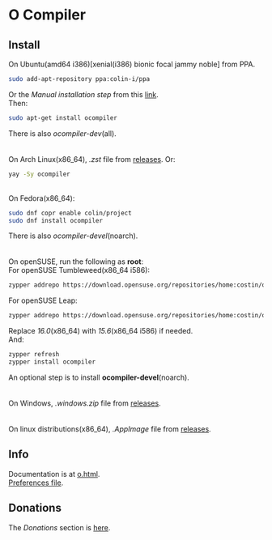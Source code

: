 # O Compiler

## Install
On Ubuntu(amd64 i386)[xenial(i386) bionic focal jammy noble] from PPA.
```sh
sudo add-apt-repository ppa:colin-i/ppa
```
Or the *Manual installation step* from this [link](https://gist.github.com/colin-i/e324e85e0438ed71219673fbcc661da6).\
Then:
```sh
sudo apt-get install ocompiler
```
There is also <i>ocompiler-dev</i>(all).\
\
\
On Arch Linux(x86_64), <i>.zst</i> file from [releases](https://github.com/colin-i/edor/releases). Or:
```sh
yay -Sy ocompiler
```
\
On Fedora(x86_64):
```sh
sudo dnf copr enable colin/project
sudo dnf install ocompiler
```
There is also <i>ocompiler-devel</i>(noarch).\
\
\
On openSUSE, run the following as __root__:\
For openSUSE Tumbleweed(x86_64 i586):
```sh
zypper addrepo https://download.opensuse.org/repositories/home:costin/openSUSE_Tumbleweed/home:costin.repo
```
For openSUSE Leap:
```sh
zypper addrepo https://download.opensuse.org/repositories/home:costin/openSUSE_Leap_16.0/home:costin.repo
```
Replace *16.0*(x86_64) with *15.6*(x86_64 i586) if needed.\
And:
```sh
zypper refresh
zypper install ocompiler
```
An optional step is to install **ocompiler-devel**(noarch).\
\
\
On Windows, <i>.windows.zip</i> file from [releases](https://github.com/colin-i/o/releases).\
\
\
On linux distributions(x86_64), <i>.AppImage</i> file from [releases](https://github.com/colin-i/o/releases).

## Info
Documentation is at [o.html](https://htmlpreview.github.io/?https://github.com/colin-i/o/blob/master/o.html).\
[Preferences file](https://raw.githubusercontent.com/colin-i/o/master/ocompiler.conf).

## Donations
The *Donations* section is [here](https://gist.github.com/colin-i/e324e85e0438ed71219673fbcc661da6).
